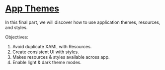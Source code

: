 # [App Themes](https://youtu.be/DuNLR_NJv8U?t=13479)

In this final part, we will discover how to use application themes, resources, and styles.

Objectives:

1. Avoid duplicate XAML with Resources.
2. Create consistent UI with styles.
3. Makes resources & styles available across app.
4. Enable light & dark theme modes.